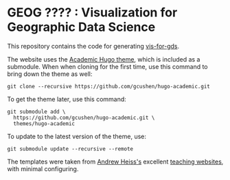 # GEOG ???? : Visualization for Geographic Data Science

This repository contains the code for generating [vis-for-gds](https://www.roger-beecham.com/vis-for-gds/).

The website uses the [Academic Hugo theme](https://sourcethemes.com/academic/), which is included as a submodule. When when cloning for the first time, use this command to bring down the theme as well:

    git clone --recursive https://github.com/gcushen/hugo-academic.git

To get the theme later, use this command:

    git submodule add \
      https://github.com/gcushen/hugo-academic.git \
      themes/hugo-academic

To update to the latest version of the theme, use:

    git submodule update --recursive --remote

The templates were taken from [Andrew Heiss's](https://www.andrewheiss.com) excellent [teaching websites](https://datavizf18.classes.andrewheiss.com/), with minimal configuring.
